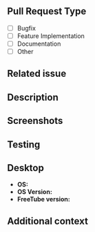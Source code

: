 <!-- Thanks for sending a pull request! Make sure to follow the contributing guidelines. -->
<!-- Important note, we may remove your pull request if you do not use this provided PR template correctly. -->
<!-- Do not create PR's with AI! (PRs created mainly with AI will be closed. They waste our team's time. We ban repeat offenders.) -->

## Pull Request Type
<!-- Please select what type of pull request this is: [x] -->
- [ ] Bugfix
- [ ] Feature Implementation
- [ ] Documentation
- [ ] Other

## Related issue
<!-- Please link the issue your pull request is referring to. -->
<!-- If this pull request fully resolves the relevant issue, put "closes" before the issue number. -->
<!-- Example: "closes #123456". -->

## Description
<!-- Please write a clear and concise description of what the pull request does. -->

## Screenshots <!-- If appropriate -->
<!-- Please add before and after screenshots if there is a visible change. -->

## Testing
<!-- How can reviewers verify that the PR produces correct results? -->
<!-- Please provide instructions so that others can ensure that your pull request would produce correct results. For examples see, https://github.com/IMAWAL/FreeTube/pull/5743, https://github.com/IMAWAL/FreeTube/pull/7349, https://github.com/IMAWAL/FreeTube/pull/5125, https://github.com/IMAWAL/FreeTube/pull/7338 -->

## Desktop
<!-- Please complete the following information-->
- **OS:**
- **OS Version:**
- **FreeTube version:**

## Additional context
<!-- Add any other context about the pull request here. -->
